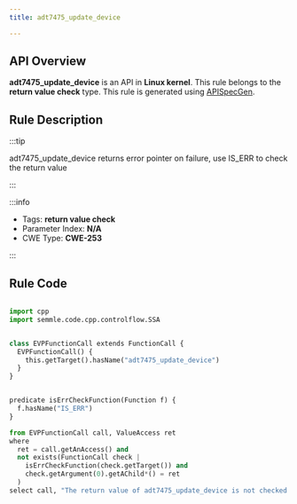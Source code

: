 ```yaml
---
title: adt7475_update_device

---
```



## API Overview
**adt7475_update_device** is an API in **Linux kernel**. This rule belongs to the **return value check** type. This rule is generated using [APISpecGen](../../tools/APISpecGen).
## Rule Description

:::tip

adt7475_update_device returns error pointer on failure, use IS_ERR to check the return value

:::

:::info

- Tags: **return value check**
- Parameter Index: **N/A**
- CWE Type: **CWE-253**

:::

## Rule Code
```python

import cpp
import semmle.code.cpp.controlflow.SSA


class EVPFunctionCall extends FunctionCall {
  EVPFunctionCall() {
    this.getTarget().hasName("adt7475_update_device")
  }
}


predicate isErrCheckFunction(Function f) {
  f.hasName("IS_ERR") 
}

from EVPFunctionCall call, ValueAccess ret
where
  ret = call.getAnAccess() and
  not exists(FunctionCall check |
    isErrCheckFunction(check.getTarget()) and
    check.getArgument(0).getAChild*() = ret
  )
select call, "The return value of adt7475_update_device is not checked with IS_ERR."
    
```